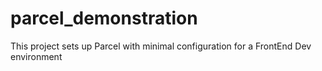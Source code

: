 # parcel_demonstration
This project sets up Parcel with minimal configuration for a FrontEnd Dev environment
